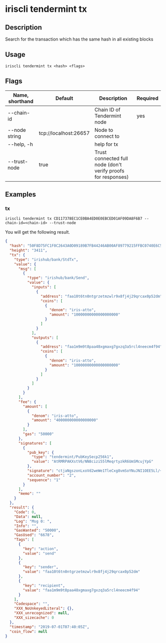 # iriscli tendermint tx

## Description

Search for the transaction which has the same hash in all existing blocks

## Usage

```shell
iriscli tendermint tx <hash> <flags>
```

## Flags

| Name, shorthand | Default               | Description                                                   | Required |
| --------------- | --------------------- | ------------------------------------------------------------- | -------- |
| --chain-id      |                       | Chain ID of Tendermint node                                   | yes      |
| --node string   | tcp://localhost:26657 | Node to connect to                                            |          |
| --help, -h      |                       | help for tx                                                   |          |
| --trust-node    | true                  | Trust connected full node (don't verify proofs for responses) |          |

## Examples

### tx

```shell
iriscli tendermint tx CD117378EC1CE0BA4ED0E0EBCED01AF09DA8F6B7 --chain-id=<chain-id> --trust-node
```

You will get the following result.

```json
{
  "hash": "50F8D75FC1F0C2643A0D09189B7FB44246AB00AF89779215FFBC0740E6C59F3A",
  "height": "3411",
  "tx": {
    "type": "irishub/bank/StdTx",
    "value": {
      "msg": [
        {
          "type": "irishub/bank/Send",
          "value": {
            "inputs": [
              {
                "address": "faa10t6tn0ntgrzetmzwlr9x8fj4j29qrcax0p52dm",
                "coins": [
                  {
                    "denom": "iris-atto",
                    "amount": "10000000000000000000"
                  }
                ]
              }
            ],
            "outputs": [
              {
                "address": "faa1m9m9t8paa48xgmaxg7gxzq3a5rcl4neecm4f94",
                "coins": [
                  {
                    "denom": "iris-atto",
                    "amount": "10000000000000000000"
                  }
                ]
              }
            ]
          }
        }
      ],
      "fee": {
        "amount": [
          {
            "denom": "iris-atto",
            "amount": "400000000000000000"
          }
        ],
        "gas": "50000"
      },
      "signatures": [
        {
          "pub_key": {
            "type": "tendermint/PubKeySecp256k1",
            "value": "AtRMRPAKXstV6/NN8cizi55lMeqrtyzkR6UmSMcujYpG"
          },
          "signature": "ctjaNgszonLxoVd2weWe1TleCxg8vmSoYNuJNI1OEE5Ll/+NY0PEnDHeUsTkq71t8HgYkFkM636EssP9TAmttQ==",
          "account_number": "2",
          "sequence": "1"
        }
      ],
      "memo": ""
    }
  },
  "result": {
    "Code": 0,
    "Data": null,
    "Log": "Msg 0: ",
    "Info": "",
    "GasWanted": "50000",
    "GasUsed": "6678",
    "Tags": [
      {
        "key": "action",
        "value": "send"
      },
      {
        "key": "sender",
        "value": "faa10t6tn0ntgrzetmzwlr9x8fj4j29qrcax0p52dm"
      },
      {
        "key": "recipient",
        "value": "faa1m9m9t8paa48xgmaxg7gxzq3a5rcl4neecm4f94"
      }
    ],
    "Codespace": "",
    "XXX_NoUnkeyedLiteral": {},
    "XXX_unrecognized": null,
    "XXX_sizecache": 0
  },
  "timestamp": "2019-07-01T07:40:05Z",
  "coin_flow": null
}
```
